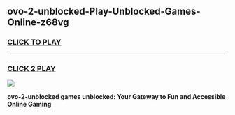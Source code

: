 
## ovo-2-unblocked-Play-Unblocked-Games-Online-z68vg
<h3>
<a href="https://premium76.site?title=ovo-2-unblocked&ref=25A">CLICK TO PLAY</a></h3>
<hr>

<h3>
<a href="https://premium76.site?title=ovo-2-unblocked&ref=25A">CLICK 2 PLAY</a>
  
</h3>

<a href="https://premium76.site?title=ovo-2-unblocked&ref=25A"><img src="https://clearcache.store/games.png"></a>


**ovo-2-unblocked games unblocked: Your Gateway to Fun and Accessible Online Gaming**

